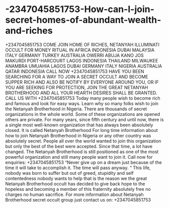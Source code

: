 # -2347045851753-How-can-I-join-secret-homes-of-abundant-wealth-and-riches
+2347045851753 COME JOIN HOME OF RICHES, NETANYAH ILLUMINATI OCCULT FOR MONEY RITUAL IN AFRICA INDONESIA DUBAI MALAYSIA ITALY GERMANY TURKEY AUSTRALIA OWERRI ABUJA KANO JOS MAKURDI PORT-HARCOURT LAGOS INDONESIA THAILAND MILWAUKEE ANAMBRA UMUAHIA LAGOS DUBAI GERMANY ITALY NIGERIA AUSTRALIA QATAR INDONESIA CALL NOW +2347045851753 HAVE YOU BEEN SEARCHING FOR A WAY TO JOIN A SECRET OCCULT AND BECOME SUPPER RICH AND ALSO BE NOTIFY BY EVERYONE AROUND YOU, OR IF YOU ARE SEEKING FOR PROTECTION, JOIN THE GREAT NETANYAH BROTHERHOOD AND ALL YOUR HEARTH DESIRES SHALL BE GRANTED. CALL US WITH +2347045851753 Today many people wish to become rich and famous and look for easy ways. Learn why so many folks wish to join the Netanyah Brotherhood in Nigeria.    There are thousands of secret organizations in the whole world. Some of these organizations are opened others are private. For many years, since fifth century and until now, there is a single most well-known organization that has always been absolutely closed. It is called Netanyah Brotherhood For long time information about how to join Netanyah Brotherhood in Nigeria or any other country was absolutely secret. People all over the world wanted to join this organization but only the best of the best were accepted. Since that time, a lot have changed. The Netanyah Brotherhood is still positioned as one of the most powerful organization and still many people want to join it. Call now for enquiries: +2347045851753      “Never give up on a dream just because of the time it will take to accomplish it. The time will pass anyway. “    This life, nobody was born to suffer but out of greed, stupidity and self contentedness nobody wants to help that is the reason we the great Netanyah Brotherhood occult has decided to give back hope to the hopeless and becoming a member of this fraternity absolutely free no charges no human sacrifice. For more information about Netanyah Brotherhood secret occult group just contact us on: +2347045851753
